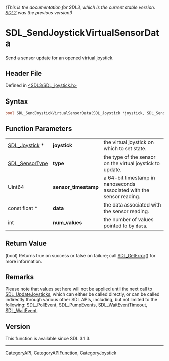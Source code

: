 ###### (This is the documentation for SDL3, which is the current stable version. [SDL2](https://wiki.libsdl.org/SDL2/) was the previous version!)
# SDL_SendJoystickVirtualSensorData

Send a sensor update for an opened virtual joystick.

## Header File

Defined in [<SDL3/SDL_joystick.h>](https://github.com/libsdl-org/SDL/blob/main/include/SDL3/SDL_joystick.h)

## Syntax

```c
bool SDL_SendJoystickVirtualSensorData(SDL_Joystick *joystick, SDL_SensorType type, Uint64 sensor_timestamp, const float *data, int num_values);
```

## Function Parameters

|                                  |                      |                                                                       |
| -------------------------------- | -------------------- | --------------------------------------------------------------------- |
| [SDL_Joystick](SDL_Joystick) *   | **joystick**         | the virtual joystick on which to set state.                           |
| [SDL_SensorType](SDL_SensorType) | **type**             | the type of the sensor on the virtual joystick to update.             |
| Uint64                           | **sensor_timestamp** | a 64-bit timestamp in nanoseconds associated with the sensor reading. |
| const float *                    | **data**             | the data associated with the sensor reading.                          |
| int                              | **num_values**       | the number of values pointed to by `data`.                            |

## Return Value

(bool) Returns true on success or false on failure; call
[SDL_GetError](SDL_GetError)() for more information.

## Remarks

Please note that values set here will not be applied until the next call to
[SDL_UpdateJoysticks](SDL_UpdateJoysticks), which can either be called
directly, or can be called indirectly through various other SDL APIs,
including, but not limited to the following:
[SDL_PollEvent](SDL_PollEvent), [SDL_PumpEvents](SDL_PumpEvents),
[SDL_WaitEventTimeout](SDL_WaitEventTimeout),
[SDL_WaitEvent](SDL_WaitEvent).

## Version

This function is available since SDL 3.1.3.

----
[CategoryAPI](CategoryAPI), [CategoryAPIFunction](CategoryAPIFunction), [CategoryJoystick](CategoryJoystick)

